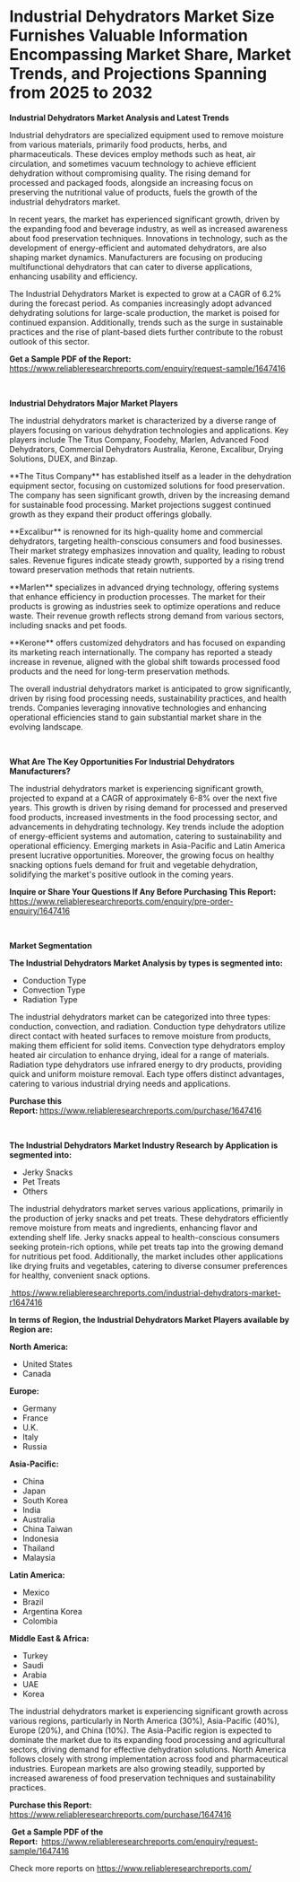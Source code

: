 <p><h1>Industrial Dehydrators Market Size Furnishes Valuable Information Encompassing Market Share, Market Trends, and Projections Spanning from 2025 to 2032</h1></p><p><strong>Industrial Dehydrators Market Analysis and Latest Trends</strong></p>
<p><p>Industrial dehydrators are specialized equipment used to remove moisture from various materials, primarily food products, herbs, and pharmaceuticals. These devices employ methods such as heat, air circulation, and sometimes vacuum technology to achieve efficient dehydration without compromising quality. The rising demand for processed and packaged foods, alongside an increasing focus on preserving the nutritional value of products, fuels the growth of the industrial dehydrators market.</p><p>In recent years, the market has experienced significant growth, driven by the expanding food and beverage industry, as well as increased awareness about food preservation techniques. Innovations in technology, such as the development of energy-efficient and automated dehydrators, are also shaping market dynamics. Manufacturers are focusing on producing multifunctional dehydrators that can cater to diverse applications, enhancing usability and efficiency.</p><p>The Industrial Dehydrators Market is expected to grow at a CAGR of 6.2% during the forecast period. As companies increasingly adopt advanced dehydrating solutions for large-scale production, the market is poised for continued expansion. Additionally, trends such as the surge in sustainable practices and the rise of plant-based diets further contribute to the robust outlook of this sector.</p></p>
<p><strong>Get a Sample PDF of the Report:&nbsp;</strong> <a href="https://www.reliableresearchreports.com/enquiry/request-sample/1647416?utm_campaign=3545&utm_medium=2&utm_source=Github&utm_content=ia&utm_term=10042025&utm_id=industrial-dehydrators">https://www.reliableresearchreports.com/enquiry/request-sample/1647416</a></p>
<p>&nbsp;</p>
<p><strong>Industrial Dehydrators Major Market Players</strong></p>
<p><p>The industrial dehydrators market is characterized by a diverse range of players focusing on various dehydration technologies and applications. Key players include The Titus Company, Foodehy, Marlen, Advanced Food Dehydrators, Commercial Dehydrators Australia, Kerone, Excalibur, Drying Solutions, DUEX, and Binzap.</p><p>**The Titus Company** has established itself as a leader in the dehydration equipment sector, focusing on customized solutions for food preservation. The company has seen significant growth, driven by the increasing demand for sustainable food processing. Market projections suggest continued growth as they expand their product offerings globally.</p><p>**Excalibur** is renowned for its high-quality home and commercial dehydrators, targeting health-conscious consumers and food businesses. Their market strategy emphasizes innovation and quality, leading to robust sales. Revenue figures indicate steady growth, supported by a rising trend toward preservation methods that retain nutrients.</p><p>**Marlen** specializes in advanced drying technology, offering systems that enhance efficiency in production processes. The market for their products is growing as industries seek to optimize operations and reduce waste. Their revenue growth reflects strong demand from various sectors, including snacks and pet foods.</p><p>**Kerone** offers customized dehydrators and has focused on expanding its marketing reach internationally. The company has reported a steady increase in revenue, aligned with the global shift towards processed food products and the need for long-term preservation methods.</p><p>The overall industrial dehydrators market is anticipated to grow significantly, driven by rising food processing needs, sustainability practices, and health trends. Companies leveraging innovative technologies and enhancing operational efficiencies stand to gain substantial market share in the evolving landscape.</p></p>
<p>&nbsp;</p>
<p><strong>What Are The Key Opportunities For Industrial Dehydrators Manufacturers?</strong></p>
<p><p>The industrial dehydrators market is experiencing significant growth, projected to expand at a CAGR of approximately 6-8% over the next five years. This growth is driven by rising demand for processed and preserved food products, increased investments in the food processing sector, and advancements in dehydrating technology. Key trends include the adoption of energy-efficient systems and automation, catering to sustainability and operational efficiency. Emerging markets in Asia-Pacific and Latin America present lucrative opportunities. Moreover, the growing focus on healthy snacking options fuels demand for fruit and vegetable dehydration, solidifying the market's positive outlook in the coming years.</p></p>
<p><strong>Inquire or Share Your Questions If Any Before Purchasing This Report:</strong> <a href="https://www.reliableresearchreports.com/enquiry/pre-order-enquiry/1647416?utm_campaign=3545&utm_medium=2&utm_source=Github&utm_content=ia&utm_term=10042025&utm_id=industrial-dehydrators">https://www.reliableresearchreports.com/enquiry/pre-order-enquiry/1647416</a></p>
<p>&nbsp;</p>
<p><strong>Market Segmentation</strong></p>
<p><strong>The Industrial Dehydrators Market Analysis by types is segmented into:</strong></p>
<p><ul><li>Conduction Type</li><li>Convection Type</li><li>Radiation Type</li></ul></p>
<p><p>The industrial dehydrators market can be categorized into three types: conduction, convection, and radiation. Conduction type dehydrators utilize direct contact with heated surfaces to remove moisture from products, making them efficient for solid items. Convection type dehydrators employ heated air circulation to enhance drying, ideal for a range of materials. Radiation type dehydrators use infrared energy to dry products, providing quick and uniform moisture removal. Each type offers distinct advantages, catering to various industrial drying needs and applications.</p></p>
<p><strong>Purchase this Report:&nbsp;</strong><a href="https://www.reliableresearchreports.com/purchase/1647416?utm_campaign=3545&utm_medium=2&utm_source=Github&utm_content=ia&utm_term=10042025&utm_id=industrial-dehydrators">https://www.reliableresearchreports.com/purchase/1647416</a></p>
<p>&nbsp;</p>
<p><strong>The Industrial Dehydrators Market Industry Research by Application is segmented into:</strong></p>
<p><ul><li>Jerky Snacks</li><li>Pet Treats</li><li>Others</li></ul></p>
<p><p>The industrial dehydrators market serves various applications, primarily in the production of jerky snacks and pet treats. These dehydrators efficiently remove moisture from meats and ingredients, enhancing flavor and extending shelf life. Jerky snacks appeal to health-conscious consumers seeking protein-rich options, while pet treats tap into the growing demand for nutritious pet food. Additionally, the market includes other applications like drying fruits and vegetables, catering to diverse consumer preferences for healthy, convenient snack options.</p></p>
<p><a href="https://www.reliableresearchreports.com/industrial-dehydrators-market-r1647416?utm_campaign=3545&utm_medium=2&utm_source=Github&utm_content=ia&utm_term=10042025&utm_id=industrial-dehydrators">&nbsp;https://www.reliableresearchreports.com/industrial-dehydrators-market-r1647416</a></p>
<p><strong>In terms of Region, the Industrial Dehydrators Market Players available by Region are:</strong></p>
<p>
    <p> <strong> North America: </strong>
        <ul>
            <li>United States</li>
            <li>Canada</li>
        </ul>
        </p> 
    <p> <strong> Europe: </strong>
        <ul>
            <li>Germany</li>
            <li>France</li>
            <li>U.K.</li>
            <li>Italy</li>
            <li>Russia</li>
        </ul>
        </p> 
    <p> <strong> Asia-Pacific: </strong>
        <ul>
            <li>China</li>
            <li>Japan</li>
            <li>South Korea</li>
            <li>India</li>
            <li>Australia</li>
            <li>China Taiwan</li>
            <li>Indonesia</li>
            <li>Thailand</li>
            <li>Malaysia</li>
        </ul>
        </p> 
    <p> <strong> Latin America: </strong>
        <ul>
            <li>Mexico</li>
            <li>Brazil</li>
            <li>Argentina Korea</li>
            <li>Colombia</li>
        </ul>
        </p> 
    <p> <strong> Middle East & Africa: </strong>
        <ul>
            <li>Turkey</li>
            <li>Saudi</li>
            <li>Arabia</li>
            <li>UAE</li>
            <li>Korea</li>
        </ul>
    </p>
    </p>
<p><p>The industrial dehydrators market is experiencing significant growth across various regions, particularly in North America (30%), Asia-Pacific (40%), Europe (20%), and China (10%). The Asia-Pacific region is expected to dominate the market due to its expanding food processing and agricultural sectors, driving demand for effective dehydration solutions. North America follows closely with strong implementation across food and pharmaceutical industries. European markets are also growing steadily, supported by increased awareness of food preservation techniques and sustainability practices.</p></p>
<p><strong>Purchase this Report: </strong><a href="https://www.reliableresearchreports.com/purchase/1647416?utm_campaign=3545&utm_medium=2&utm_source=Github&utm_content=ia&utm_term=10042025&utm_id=industrial-dehydrators">https://www.reliableresearchreports.com/purchase/1647416</a></p>
<p>&nbsp;<strong>Get a Sample PDF of the Report:&nbsp;&nbsp;</strong><a href="https://www.reliableresearchreports.com/enquiry/request-sample/1647416?utm_campaign=3545&utm_medium=2&utm_source=Github&utm_content=ia&utm_term=10042025&utm_id=industrial-dehydrators">https://www.reliableresearchreports.com/enquiry/request-sample/1647416</a></p>
<p><strong></strong></p>
<p>Check more reports on <a href="https://www.reliableresearchreports.com/?utm_campaign=3545&utm_medium=2&utm_source=Github&utm_content=ia&utm_term=10042025&utm_id=industrial-dehydrators">https://www.reliableresearchreports.com/</a></p>